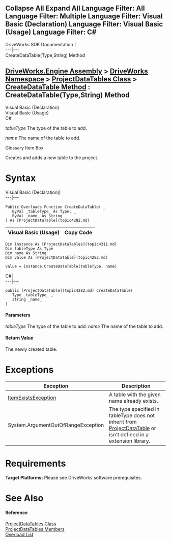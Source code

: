 Collapse All Expand All Language Filter: All  Language Filter: Multiple  Language Filter: Visual Basic (Declaration) Language Filter: Visual Basic (Usage) Language Filter: C#  
---  
DriveWorks SDK Documentation  |   
---|---  
CreateDataTable(Type,String) Method   
  
[DriveWorks.Engine Assembly](topic2156.md) > [DriveWorks Namespace](topic2159.md) > [ProjectDataTables Class](topic4311.md) > [CreateDataTable Method](topic4317.md) : CreateDataTable(Type,String) Method  
---  
  
Visual Basic (Declaration)    
Visual Basic (Usage)    
C# 

_tableType_
    The type of the table to add.

_name_
    The name of the table to add.

Glossary Item Box

Creates and adds a new table to the project. 

# Syntax

Visual Basic (Declaration)|   
---|---  
      
    
    Public Overloads Function CreateDataTable( _
       ByVal _tableType_ As Type, _
       ByVal _name_ As String _
    ) As [ProjectDataTable](topic4282.md)  
  
Visual Basic (Usage)| Copy Code  
---|---  
      
    
    Dim instance As [ProjectDataTables](topic4311.md)
    Dim tableType As Type
    Dim name As String
    Dim value As [ProjectDataTable](topic4282.md)
     
    value = instance.CreateDataTable(tableType, name)  
  
C#|   
---|---  
      
    
    public [ProjectDataTable](topic4282.md) CreateDataTable( 
       Type _tableType_ ,
       string _name_
    )  
  
#### Parameters

 _tableType_
    The type of the table to add.
_name_
    The name of the table to add.

#### Return Value

The newly created table.

# Exceptions

Exception| Description  
---|---  
[ItemExistsException](topic3561.md)| A table with the given name already exists.  
System.ArgumentOutOfRangeException| The type specified in tableType does not inherit from [ProjectDataTable](topic4282.md) or isn't defined in a extension library.  
  
# Requirements

**Target Platforms:** Please see DriveWorks software prerequisites.

# See Also

#### Reference

[ProjectDataTables Class](topic4311.md)   
[ProjectDataTables Members](topic4312.md)   
[Overload List](topic4317.md)


